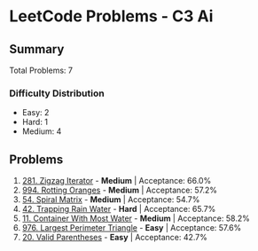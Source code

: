 # LeetCode Problems - C3 Ai

## Summary
Total Problems: 7

### Difficulty Distribution

- Easy: 2
- Hard: 1
- Medium: 4

## Problems

1. [281. Zigzag Iterator](https://leetcode.com/problems/zigzag-iterator/) - **Medium** | Acceptance: 66.0%
2. [994. Rotting Oranges](https://leetcode.com/problems/rotting-oranges/) - **Medium** | Acceptance: 57.2%
3. [54. Spiral Matrix](https://leetcode.com/problems/spiral-matrix/) - **Medium** | Acceptance: 54.7%
4. [42. Trapping Rain Water](https://leetcode.com/problems/trapping-rain-water/) - **Hard** | Acceptance: 65.7%
5. [11. Container With Most Water](https://leetcode.com/problems/container-with-most-water/) - **Medium** | Acceptance: 58.2%
6. [976. Largest Perimeter Triangle](https://leetcode.com/problems/largest-perimeter-triangle/) - **Easy** | Acceptance: 57.6%
7. [20. Valid Parentheses](https://leetcode.com/problems/valid-parentheses/) - **Easy** | Acceptance: 42.7%